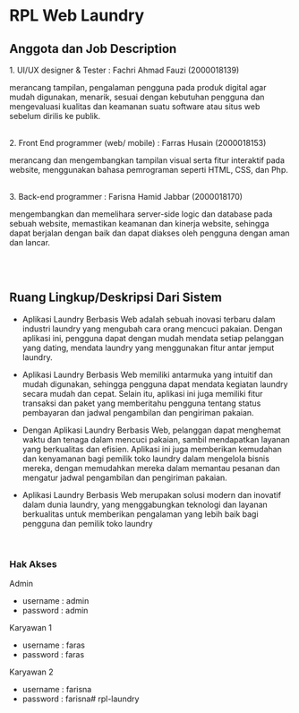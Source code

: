 # RPL Web Laundry

## Anggota dan Job Description
<p> 1. UI/UX designer & Tester : Fachri Ahmad Fauzi (2000018139)</p>
merancang tampilan, pengalaman pengguna pada produk digital agar mudah digunakan, menarik, sesuai dengan kebutuhan pengguna dan mengevaluasi kualitas dan keamanan suatu software atau situs web sebelum dirilis ke publik.
<br><br>

<p>2. Front End programmer (web/ mobile) : Farras Husain (2000018153)</p>
merancang dan mengembangkan tampilan visual serta fitur interaktif pada website, menggunakan bahasa pemrograman seperti HTML, CSS, dan Php.
<br><br>

<p>3. Back-end programmer : Farisna Hamid Jabbar (2000018170)</p>
mengembangkan dan memelihara server-side logic dan database pada sebuah website, memastikan keamanan dan kinerja website, sehingga dapat berjalan dengan baik dan dapat diakses oleh pengguna dengan aman dan lancar.

<br><br>

## Ruang Lingkup/Deskripsi Dari Sistem

- Aplikasi Laundry Berbasis Web adalah sebuah inovasi terbaru dalam industri laundry yang mengubah cara orang mencuci pakaian. Dengan aplikasi ini, pengguna dapat dengan mudah mendata setiap pelanggan yang dating, mendata laundry yang menggunakan fitur antar jemput laundry. 

- Aplikasi Laundry Berbasis Web memiliki antarmuka yang intuitif dan mudah digunakan, sehingga pengguna dapat mendata kegiatan laundry secara mudah dan cepat. Selain itu, aplikasi ini juga memiliki fitur transaksi dan paket yang memberitahu pengguna tentang status pembayaran dan jadwal pengambilan dan pengiriman pakaian. 

- Dengan Aplikasi Laundry Berbasis Web, pelanggan dapat menghemat waktu dan tenaga dalam mencuci pakaian, sambil mendapatkan layanan yang berkualitas dan efisien. Aplikasi ini juga memberikan kemudahan dan kenyamanan bagi pemilik toko laundry dalam mengelola bisnis mereka, dengan memudahkan mereka dalam memantau pesanan dan mengatur jadwal pengambilan dan pengiriman pakaian. 

- Aplikasi Laundry Berbasis Web merupakan solusi modern dan inovatif dalam dunia laundry, yang menggabungkan teknologi dan layanan berkualitas untuk memberikan pengalaman yang lebih baik bagi pengguna dan pemilik toko laundry

<br>

### Hak Akses
Admin
- username : admin
- password : admin

Karyawan 1
- username : faras
- password : faras

Karyawan 2
- username : farisna
- password : farisna# rpl-laundry
